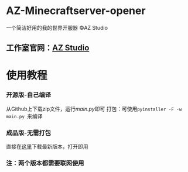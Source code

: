# AZ-Minecraftserver-opener
一个简洁好用的我的世界开服器
©AZ Studio
## 工作室官网：[AZ Studio](https://az.zenglingkun.cn)
# 使用教程
### 开源版-自己编译
从Github上下载zip文件，运行*main.py*即可
打包：可使用`pyinstaller -F -w main.py `来编译
### 成品版-无需打包
直接在[这里](https://github.com/zlk-sys/AZ-Minecraftserver-opener/releases/tag/AZ)下载最新版本，打开即用
### 注：两个版本都需要联网使用
